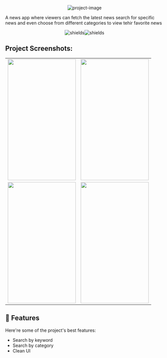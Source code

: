 <p align="center"><img src="https://socialify.git.ci/subsavage/Newzy/image?custom_description=A+news+app+everyone&amp;description=1&amp;font=Bitter&amp;name=1&amp;pattern=Circuit+Board&amp;theme=Dark" alt="project-image"></p>

<p id="description">A news app where viewers can fetch the latest news search for specific news and even choose from different categories to view tehir favorite news</p>

<p align="center"><img src="https://img.shields.io/badge/Flutter-02569B?style=for-the-badge&amp;logo=flutter&amp;logoColor=white" alt="shields"><img src="https://img.shields.io/badge/Node%20js-339933?style=for-the-badge&amp;logo=nodedotjs&amp;logoColor=white" alt="shields"></p>

<h2>Project Screenshots:</h2>

<table>
  <tr>
    <td><img src="https://github.com/user-attachments/assets/fc967a0f-b1b0-458f-97d4-ff3c941d5dd6" width="216" height="384"></td>
    <td><img src="https://github.com/user-attachments/assets/7d35d9d8-0217-4e5c-ab89-9037a715d531" width="216" height="384"></td>
  </tr>
  <tr>
    <td><img src="https://github.com/user-attachments/assets/35fa93f7-7660-40aa-baed-5d9f4a212acc" width="216" height="384"></td>
    <td><img src="https://github.com/user-attachments/assets/9704b974-09eb-42f6-a0c3-cae3fafadd5e" width="216" height="384"></td>
  </tr>
</table>

  
<h2>🧐 Features</h2>

Here're some of the project's best features:

*   Search by keyword
*   Search by category
*   Clean UI

